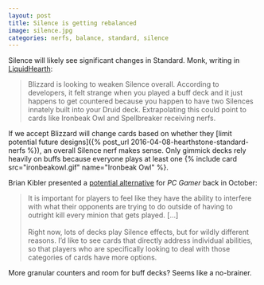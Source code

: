 ```yaml
---
layout: post
title: Silence is getting rebalanced
image: silence.jpg
categories: nerfs, balance, standard, silence
---
```


Silence will likely see significant changes in Standard. Monk, writing in [LiquidHearth](http://www.liquidhearth.com/forum/hearthstone/506312-monk-visits-blizzard-changes-coming-to-standard): 

> Blizzard is looking to weaken Silence overall. According to developers, it felt strange when you played a buff deck and it just happens to get countered because you happen to have two Silences innately built into your Druid deck. Extrapolating this could point to cards like Ironbeak Owl and Spellbreaker receiving nerfs.

If we accept Blizzard will change cards based on whether they [limit potential future designs]({% post_url 2016-04-08-hearthstone-standard-nerfs %}), an overall Silence nerf makes sense. Only gimmick decks rely heavily on buffs because everyone plays at least one {% include card src="ironbeakowl.gif" name="Ironbeak Owl" %}\. 

Brian Kibler presented a [potential alternative](http://www.pcgamer.com/brian-kibler-on-why-silence-is-not-golden-in-hearthstone/) for *PC Gamer* back in October:

> It is important for players to feel like they have the ability to interfere with what their opponents are trying to do outside of having to outright kill every minion that gets played. [...] <br><br>Right now, lots of decks play Silence effects, but for wildly different reasons. I’d like to see cards that directly address individual abilities, so that players who are specifically looking to deal with those categories of cards have more options.

More granular counters and room for buff decks? Seems like a no-brainer. 